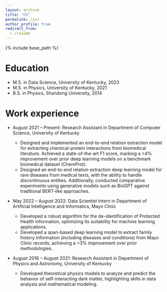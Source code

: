 ```yaml
---
layout: archive
title: "CV"
permalink: /cv/
author_profile: true
redirect_from:
  - /resume
---
```


{% include base_path %}

Education
======
* M.S. in Data Science, University of Kentucky, 2023
* M.S. in Physics, University of Kentucky, 2021
* B.S. in Physics, Shandong University, 2014

Work experience
======
* August 2021 – Present: Research Assistant in Department of Computer Science, University of Kentucky
  * Designed and implemented an end-to-end relation extraction model for extracting chemical-protein interactions from biomedical literature. Achieved a state-of-the-art F1 score, marking a >4% improvement over prior deep learning models on a benchmark biomedical dataset (ChemProt).
  * Designed an end-to-end relation extraction deep learning model for rare diseases from medical texts, with the ability to handle discontinuous entities. Additionally, conducted comparative experiments using generative models such as BioGPT against traditional BERT-like approaches.

* May 2022 – August 2022: Data Scientist Intern in Department of Artificial Intelligence and Informatics, Mayo Clinic
  * Developed a robust algorithm for the de-identification of Protected Health Information, optimizing its suitability for machine learning applications.
  * Developed a span-based deep learning model to extract family history information (including diseases and conditions) from Mayo Clinic records, achieving a >3% improvement over prior methodologies.
 
* August 2016 – August 2021: Research Assistant in Department of Physics and Astronomy, University of Kentucky
  * Developed theoretical physics models to analyze and predict the behavior of self-interacting dark matter, highlighting skills in data analysis and mathematical modeling.
